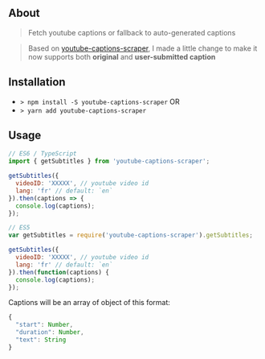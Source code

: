 ## About

> Fetch youtube captions or fallback to auto-generated captions

> Based on [youtube-captions-scraper](https://github.com/algolia/youtube-captions-scraper), I made a little change to make it now supports both **original** and **user-submitted caption**

## Installation

* `> npm install -S youtube-captions-scraper` OR
* `> yarn add youtube-captions-scraper`

## Usage

```js
// ES6 / TypeScript
import { getSubtitles } from 'youtube-captions-scraper';

getSubtitles({
  videoID: 'XXXXX', // youtube video id
  lang: 'fr' // default: `en`
}).then(captions => {
  console.log(captions);
});

// ES5
var getSubtitles = require('youtube-captions-scraper').getSubtitles;

getSubtitles({
  videoID: 'XXXXX', // youtube video id
  lang: 'fr' // default: `en`
}).then(function(captions) {
  console.log(captions);
});
```

Captions will be an array of object of this format:

```js
{
  "start": Number,
  "duration": Number,
  "text": String
}
```
